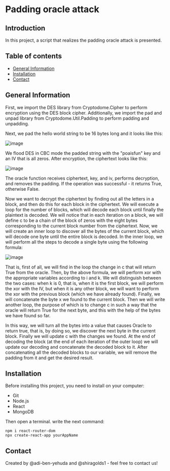 # Padding oracle attack

## Introduction
In this project, a script that realizes the padding oracle attack is presented.

## Table of contents
* [General Information](#general-information)
* [Installation](#installation)
* [Contact](#Contact)

## General Information
First, we import the DES library from Cryptodome.Cipher to perform encryption using the DES block cipher. Additionally, we import the pad and unpad library from Cryptodome.Util.Padding to perform padding and unpadding.

Next, we pad the hello world string to be 16 bytes long and it looks like this:

![image](https://github.com/adi-ben-yehuda/security1/assets/75027826/5bb43860-a229-48f1-8b60-b523d15ea4ef)

We flood DES in CBC mode the padded string with the "poaisfun" key and an IV that is all zeros. After encryption, the ciphertext looks like this:

![image](https://github.com/adi-ben-yehuda/security1/assets/75027826/ac6f9674-2116-45a6-8656-e0348734cc0a)

The oracle function receives ciphertext, key, and iv, performs decryption, and removes the padding. If the operation was successful - it returns True, otherwise False.

Now we want to decrypt the ciphertext by finding out all the letters in a block, and then do this for each block in the ciphertext.
We will execute a loop for the number of blocks, which will decode each block until finally the plaintext is decoded. We will notice that in each iteration on a block, we will define c to be a chain of the block of zeros with the eight bytes corresponding to the current block number from the ciphertext.
Now, we will create an inner loop to discover all the bytes of the current block, which will decode one byte until the entire block is decoded.
In the inner loop, we will perform all the steps to decode a single byte using the following formula:

![image](https://github.com/adi-ben-yehuda/security1/assets/75027826/3cc08240-d724-428d-a42f-5da5ab857fe9)

That is, first of all, we will find in the loop the change in c that will return True from the oracle. Then, by the above formula, we will perform xor with the appropriate variables according to i and k.
We will distinguish between the two cases: when k is 0, that is, when it is the first block, we will perform the xor with the IV, but when it is any other block, we will want to perform the xor with the previous block (which we have already found). Finally, we will concatenate the byte x we found to the current block.
Then we will write another loop, the purpose of which is to change c in such a way that the oracle will return True for the next byte, and this with the help of the bytes we have found so far.

In this way, we will turn all the bytes into a value that causes Oracle to return true, that is, by doing so, we discover the next byte in the current block.
Finally we will update c with the changes we found.
At the end of decoding the block (at the end of each iteration of the outer loop) we will update our decoding and concatenate the decoded block to it.
After concatenating all the decoded blocks to our variable, we will remove the padding from it and get the desired result.

## Installation
Before installing this project, you need to install on your computer:
* Git
* Node.js
* React
* MongoDB

Then open a terminal.
write the next command:
```
npm i react-router-dom
npx create-react-app yourAppName
```

## Contact
Created by @adi-ben-yehuda and @shiragolds1 - feel free to contact us!


